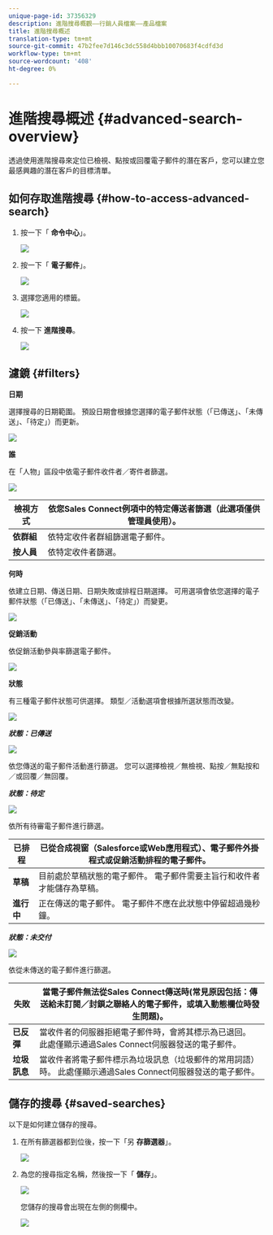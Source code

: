 ```yaml
---
unique-page-id: 37356329
description: 進階搜尋概觀——行銷人員檔案——產品檔案
title: 進階搜尋概述
translation-type: tm+mt
source-git-commit: 47b2fee7d146c3dc558d4bbb10070683f4cdfd3d
workflow-type: tm+mt
source-wordcount: '408'
ht-degree: 0%

---
```



# 進階搜尋概述 {#advanced-search-overview}

透過使用進階搜尋來定位已檢視、點按或回覆電子郵件的潛在客戶，您可以建立您最感興趣的潛在客戶的目標清單。

## 如何存取進階搜尋 {#how-to-access-advanced-search}

1. 按一下「 **命令中心**」。

   ![](assets/one.png)

1. 按一下「 **電子郵件**」。

   ![](assets/two.png)

1. 選擇您適用的標籤。

   ![](assets/three.png)

1. 按一下 **進階搜尋**。

   ![](assets/four.png)

## 濾鏡 {#filters}

**日期**

選擇搜尋的日期範圍。 預設日期會根據您選擇的電子郵件狀態（「已傳送」、「未傳送」、「待定」）而更新。

![](assets/date.png)

**誰**

在「人物」區段中依電子郵件收件者／寄件者篩選。

![](assets/who.png)

| **檢視方式** | 依您Sales Connect例項中的特定傳送者篩選（此選項僅供管理員使用）。 |
|---|---|
| **依群組** | 依特定收件者群組篩選電子郵件。 |
| **按人員** | 依特定收件者篩選。 |

**何時**

依建立日期、傳送日期、日期失敗或排程日期選擇。 可用選項會依您選擇的電子郵件狀態（「已傳送」、「未傳送」、「待定」）而變更。

![](assets/when.png)

**促銷活動**

依促銷活動參與率篩選電子郵件。

![](assets/campaigns.png)

**狀態**

有三種電子郵件狀態可供選擇。 類型／活動選項會根據所選狀態而改變。

![](assets/status.png)

***狀態：已傳送***

![](assets/status-sent.png)

依您傳送的電子郵件活動進行篩選。 您可以選擇檢視／無檢視、點按／無點按和／或回覆／無回覆。

***狀態：待定***

![](assets/status-pending.png)

依所有待審電子郵件進行篩選。

| **已排程** | 已從合成視窗（Salesforce或Web應用程式）、電子郵件外掛程式或促銷活動排程的電子郵件。 |
|---|---|
| **草稿** | 目前處於草稿狀態的電子郵件。 電子郵件需要主旨行和收件者才能儲存為草稿。 |
| **進行中** | 正在傳送的電子郵件。 電子郵件不應在此狀態中停留超過幾秒鐘。 |

***狀態：未交付***

![](assets/status-undelivered.png)

依從未傳送的電子郵件進行篩選。

| **失敗** | 當電子郵件無法從Sales Connect傳送時(常見原因包括：傳送給未訂閱／封鎖之聯絡人的電子郵件，或填入動態欄位時發生問題)。 |
|---|---|
| **已反彈** | 當收件者的伺服器拒絕電子郵件時，會將其標示為已退回。 此處僅顯示通過Sales Connect伺服器發送的電子郵件。 |
| **垃圾訊息** | 當收件者將電子郵件標示為垃圾訊息（垃圾郵件的常用詞語）時。 此處僅顯示通過Sales Connect伺服器發送的電子郵件。 |

## 儲存的搜尋 {#saved-searches}

以下是如何建立儲存的搜尋。

1. 在所有篩選器都到位後，按一下「另 **存篩選器**」。

   ![](assets/save-search-1.png)

1. 為您的搜尋指定名稱，然後按一下「 **儲存**」。

   ![](assets/save-search-2.png)

   您儲存的搜尋會出現在左側的側欄中。

   ![](assets/advanced-search-overview-15.png)

